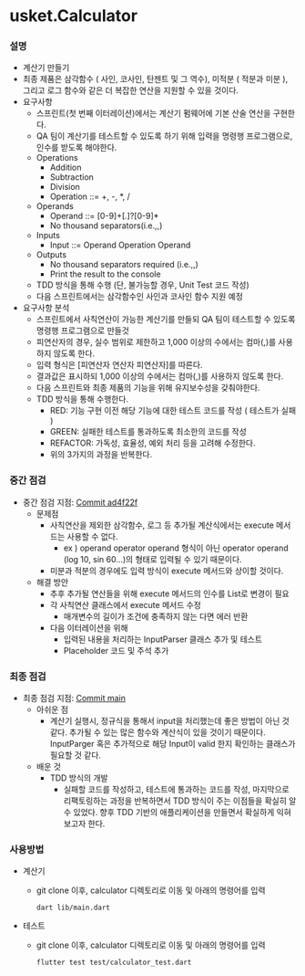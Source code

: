 # usket.Calculator
### 설명
  * 계산기 만들기
  * 최종 제품은 삼각함수 ( 사인, 코사인, 탄젠트 및 그 역수), 미적분 ( 적분과 미분 ), 그리고 로그 함수와 같은 더 복잡한 연산을 지원할 수 있을 것이다.
* 요구사항
  * 스프린트(첫 번째 이터레이션)에서는 계산기 펌웨어에 기본 산술 연산을 구현한다.
  * QA 팀이 계산기를 테스트할 수 있도록 하기 위해 입력을 명령행 프로그램으로, 인수를 받도록 해야한다.
  * Operations
    * Addition
    * Subtraction
    * Division
    * Operation ::= +, -, *, /
  * Operands
    * Operand ::= [0-9]+[.]?[0-9]*
    * No thousand separators(i.e.,,)
  * Inputs
    * Input ::= Operand Operation Operand
  * Outputs
    * No thousand separators required (i.e.,,)
    * Print the result to the console
  * TDD 방식을 통해 수행 (단, 불가능할 경우, Unit Test 코드 작성)
  * 다음 스프린트에서는 삼각함수인 사인과 코사인 함수 지원 예정
* 요구사항 분석
  * 스프린트에서 사칙연산이 가능한 계산기를 만들되 QA 팀이 테스트할 수 있도록 명령행 프로그램으로 만들것
  * 피연산자의 경우, 실수 범위로 제한하고 1,000 이상의 수에서는 컴마(,)를 사용하지 않도록 한다.
  * 입력 형식은 [피연산자 연산자 피연산자]를 따른다.
  * 결과값은 표시하되 1,000 이상의 수에서는 컴마(,)를 사용하지 않도록 한다.
  * 다음 스프린트와 최종 제품의 기능을 위해 유지보수성을 갖춰야한다.
  * TDD 방식을 통해 수행한다. 
    * RED: 기능 구현 이전 해당 기능에 대한 테스트 코드를 작성 ( 테스트가 실패 )
    * GREEN: 실패한 테스트를 통과하도록 최소한의 코드를 작성
    * REFACTOR: 가독성, 효율성, 예외 처리 등을 고려해 수정한다.
    * 위의 3가지의 과정을 반복한다.

### 중간 점검
* 중간 점검 지점: [Commit ad4f22f](https://github.com/9oHigh/usket.Calculator/tree/ad4f22f67b8042d52fd931a55e4ddc42e30caed3/calculator/lib)
  * 문제점
    * 사칙연산을 제외한 삼각함수, 로그 등 추가될 계산식에서는 execute 메서드는 사용할 수 없다.
      * ex ) operand operator operand 형식이 아닌 operator operand (log 10, sin 60...)의 형태로 입력될 수 있기 때문이다.
    * 미분과 적분의 경우에도 입력 방식이 execute 메서드와 상이할 것이다. 
  * 해결 방안
    * 추후 추가될 연산들을 위해 execute 메서드의 인수를 List<double>로 변경이 필요
    * 각 사칙연산 클래스에서 execute 메서드 수정 
      * 매개변수의 길이가 조건에 충족하지 않는 다면 에러 반환
    * 다음 이터레이션을 위해 
      * 입력된 내용을 처리하는 InputParser 클래스 추가 및 테스트
      * Placeholder 코드 및 주석 추가

### 최종 점검
* 최종 점검 지점: [Commit main](https://github.com/9oHigh/usket.Calculator/tree/main)
  * 아쉬운 점
    * 계산기 실행시, 정규식을 통해서 input을 처리했는데 좋은 방법이 아닌 것 같다. 추가될 수 있는 많은 함수와 계산식이 있을 것이기 때문이다. InputParger 혹은 추가적으로 해당 Input이 valid 한지 확인하는 클래스가 필요할 것 같다.
  * 배운 것
    * TDD 방식의 개발
      * 실패할 코드를 작성하고, 테스트에 통과하는 코드를 작성, 마지막으로 리팩토링하는 과정을 반복하면서 TDD 방식이 주는 이점들을 확실히 알 수 있었다. 향후 TDD 기반의 애플리케이션을 만들면서 확실하게 익혀보고자 한다.


### 사용방법
* 계산기
  * git clone 이후, calculator 디렉토리로 이동 및 아래의 명령어를 입력
    
      ```shell
      dart lib/main.dart
      ```
* 테스트
  * git clone 이후, calculator 디렉토리로 이동 및 아래의 명령어를 입력
  
    ```shell
    flutter test test/calculator_test.dart
    ```